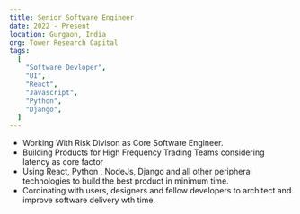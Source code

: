 ```yaml
---
title: Senior Software Engineer
date: 2022 - Present
location: Gurgaon, India
org: Tower Research Capital
tags:
  [
    "Software Devloper",
    "UI",
    "React",
    "Javascript",
    "Python",
    "Django",
  ]
---
```


- Working With Risk Divison as Core Software Engineer.
- Building Products for High Frequency Trading Teams considering latency as core factor
- Using React, Python , NodeJs, Django and all other peripheral technologies to build the best product in minimum time.
- Cordinating with users, designers and fellow developers to architect and improve software delivery wth time.

